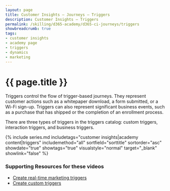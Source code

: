 ```yaml
---
layout: page
title: Customer Insights — Journeys — Triggers
description: Customer Insights — Triggers
permalink: /skilling/d365-academy/d365-ci-journeys/triggers
showbreadcrumb: true
tags: 
- customer insights
- academy page
- triggers
- dynamics
- marketing
---
```


# {{ page.title }}

Triggers control the flow of trigger-based journeys. They represent customer actions such as a whitepaper download, a form submitted, or a Wi-Fi sign-up. Triggers can also represent significant business events, such as a purchase that has shipped or the completion of an enrollment process.

There are three types of triggers in the triggers catalog: custom triggers, interaction triggers, and business triggers.

 {% include series.md 
    includetags="customer insights|academy content|triggers" includemethod="all" 
    sortfield="sorttitle" sortorder="asc" showdate="true" showtags="true" 
    visualstyle="normal" target="_blank" showlink="false"
%}

### Supporting Resources for these videos

* <a href="https://learn.microsoft.com/en-us/dynamics365/marketing/real-time-marketing-triggers" target="_blank">Create real-time marketing triggers
* <a href="https://learn.microsoft.com/en-us/dynamics365/marketing/real-time-marketing-custom-triggers" target="_blank">Create custom triggers
